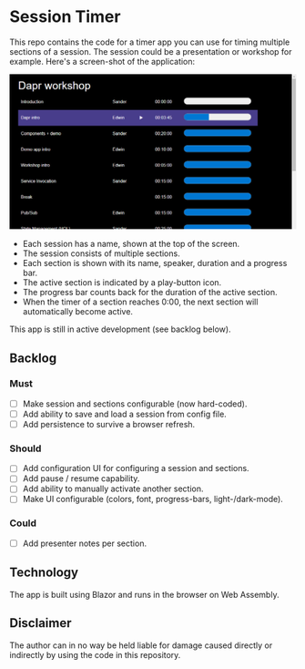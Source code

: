 # Session Timer

This repo contains the code for a timer app you can use for timing multiple sections of a session. The session could be a presentation or workshop for example. Here's a screen-shot of the application:

![Application screenshot](/img/app-screenshot.jpg)

- Each session has a name, shown at the top of the screen.
- The session consists of multiple sections.
- Each section is shown with its name, speaker, duration and a progress bar.
- The active section is indicated by a play-button icon.
- The progress bar counts back for the duration of the active section.
- When the timer of a section reaches 0:00, the next section will automatically become active.

This app is still in active development (see backlog below).

## Backlog

### Must

- [ ] Make session and sections configurable (now hard-coded).
- [ ] Add ability to save and load a session from config file.
- [ ] Add persistence to survive a browser refresh.

### Should

- [ ] Add configuration UI for configuring a session and sections.
- [ ] Add pause / resume capability.
- [ ] Add ability to manually activate another section.
- [ ] Make UI configurable (colors, font, progress-bars, light-/dark-mode).

### Could

- [ ] Add presenter notes per section.

## Technology

The app is built using Blazor and runs in the browser on Web Assembly.

## Disclaimer

The author can in no way be held liable for damage caused directly or indirectly by using the code in this repository.
